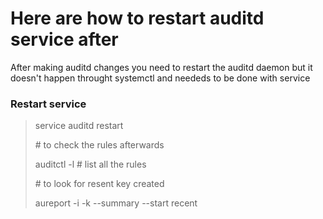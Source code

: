 # Here are how to restart auditd service after
After making auditd changes you need to restart the auditd daemon but it doesn't happen throught systemctl and neededs to be done with service

### Restart service
>
> 
>service auditd restart
>
> \# to check the rules afterwards
> 
>  auditctl -l \# list all the rules
>
> \# to look for resent key created
> 
> aureport -i -k --summary --start recent

